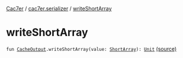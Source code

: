 [Cac7er](../index.md) / [cac7er.serializer](index.md) / [writeShortArray](./write-short-array.md)

# writeShortArray

`fun `[`CacheOutput`](-cache-output.md)`.writeShortArray(value: `[`ShortArray`](https://kotlinlang.org/api/latest/jvm/stdlib/kotlin/-short-array/index.html)`): `[`Unit`](https://kotlinlang.org/api/latest/jvm/stdlib/kotlin/-unit/index.html) [(source)](http://2wiqua.wcaokaze.com/gitbucket/wcaokaze/Cac7er/blob/master/src/main/java/cac7er/serializer/array.kt#L63)
